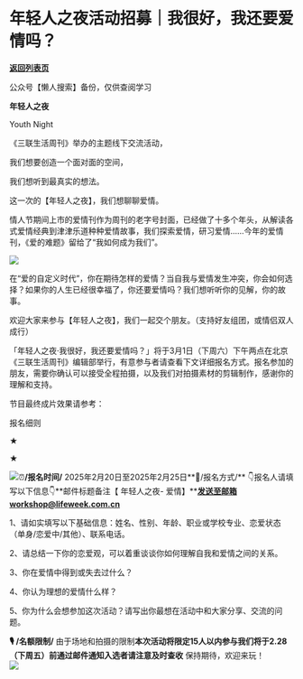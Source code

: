 # 年轻人之夜活动招募｜我很好，我还要爱情吗？

[**返回列表页**](/gzh/三联生活周刊)

公众号【懒人搜索】备份，仅供查阅学习

**年轻人之夜**

Youth Night

《三联生活周刊》举办的主题线下交流活动，

我们想要创造一个面对面的空间，

我们想听到最真实的想法。

这一次的【年轻人之夜】，我们想聊聊爱情。

情人节期间上市的爱情刊作为周刊的老字号封面，已经做了十多个年头，从解读各式爱情经典到津津乐道种种爱情故事，我们探索爱情，研习爱情……今年的爱情刊，《爱的难题》留给了“我如何成为我们”。

[![](https://mmbiz.qpic.cn/mmbiz_jpg/VkpaUkchBmWCG2kEzeiaibet2mRNE8Iebic6CNR58XpMQnIv8VBLh8aM6PxRH4GrMbRR1aXmuo1kzEZ3Jq70ibhfNg/640?wx_fmt=other&from;=appmsg&wxfrom;=5&wx;_lazy=1&wx;_co=1&tp;=webp)]()

在“爱的自定义时代”，你在期待怎样的爱情？当自我与爱情发生冲突，你会如何选择？如果你的人生已经很幸福了，你还要爱情吗？我们想听听你的见解，你的故事。

欢迎大家来参与【年轻人之夜】，我们一起交个朋友。（支持好友组团，或情侣双人成行）

「年轻人之夜·我很好，我还要爱情吗？」将于3月1日（下周六）下午两点在北京《三联生活周刊》编辑部举行，有意参与者请查看下文详细报名方式。报名参加的朋友，需要你确认可以接受全程拍摄，以及我们对拍摄素材的剪辑制作，感谢你的理解和支持。

节目最终成片效果请参考：

  
  

报名细则

  

★

★

![](https://mmbiz.qpic.cn/mmbiz_jpg/c2Sib3Mp7pOOIHO2BlYJCKTaqSiaD0qgL93Ij35Bf2OdcEyFx2SmDc3LerD4r1YibK2MrROlx3Ccaq6xx9gcZXv6A/640?wx_fmt=webp&from;=appmsg)⏰**/报名时间/**
2025年2月20日至2025年2月25日**🎫/报名方式/** 👇报名人请填写以下信息👇**邮件标题备注【 年轻人之夜-
爱情】****发送至邮箱workshop@lifeweek.com.cn**

1、请如实填写以下基础信息：姓名、性别、年龄、职业或学校专业、恋爱状态（单身/恋爱中/其他）、联系电话。

2、请总结一下你的恋爱观，可以着重谈谈你如何理解自我和爱情之间的关系。

3、你在爱情中得到或失去过什么？

4、你认为理想的爱情什么样？

5、你为什么会想参加这次活动？请写出你最想在活动中和大家分享、交流的问题。

**🎙️ /名额限制/**
由于场地和拍摄的限制**本次活动将限定15人以内参与****我们将于2.28（下周五）前通过邮件通知入选者****请注意及时查收** 保持期待，欢迎来玩！  
![](https://mmbiz.qpic.cn/mmbiz_png/gqeFSTU0NOUibdVOyW1ycqkSI0lXeRqRRP8uMXXCjZZibatMHyYoMdckqy7y01rP1d183pJHbMu12h7NKb0UuiaicQ/640?wx_fmt=png&wxfrom;=5&wx;_lazy=1&wx;_co=1&tp;=wxpic)  

